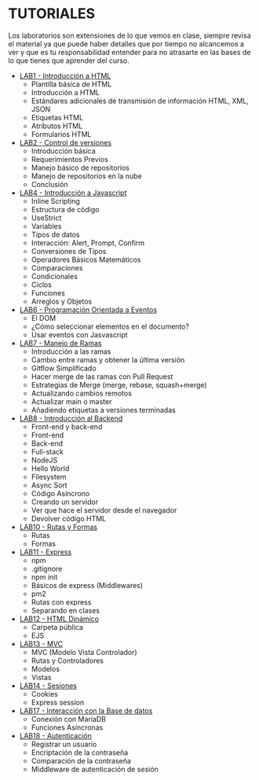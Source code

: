 # TUTORIALES

Los laboratorios son extensiones de lo que vemos en clase, siempre revisa el material ya que puede haber detalles que por tiempo no alcancemos a ver y que es tu responsabilidad entender para no atrasarte en las bases de lo que tienes que aprender del curso.
- [LAB1 - Introducción a HTML](/Tutorials/Lab1HTML/readme.md)
  - Plantilla básica de HTML
  - Introducción a HTML
  - Estándares adicionales de transmisión de información HTML, XML, JSON
  - Etiquetas HTML
  - Atributos HTML
  - Formularios HTML
- [LAB2 - Control de versiones](/Tutorials/Lab2Git/readme.md)
  - Introducción básica
  - Requerimientos Previos
  - Manejo básico de repositorios
  - Manejo de repositorios en la nube
  - Conclusión
- [LAB4 - Introducción a Javascript](/Tutorials/Lab4JS/readme.md)
  - Inline Scripting
  - Estructura de código
  - UseStrict
  - Variables
  - Tipos de datos
  - Interacción: Alert, Prompt, Confirm
  - Conversiones de Tipos
  - Operadores Básicos Matemáticos
  - Comparaciones
  - Condicionales
  - Ciclos
  - Funciones
  - Arreglos y Objetos
- [LAB6 - Programación Orientada a Eventos](/Tutorials/Lab6POE/readme.md)
  - El DOM
  - ¿Cómo seleccionar elementos en el documento?
  - Usar eventos con Jasvascript
- [LAB7 - Manejo de Ramas](/Tutorials/Lab7Branches/readme.md)
  - Introducción a las ramas
  - Cambio entre ramas y obtener la última versión
  - Gitflow Simplificado
  - Hacer merge de las ramas con Pull Request
  - Estrategias de Merge (merge, rebase, squash+merge)
  - Actualizando cambios remotos
  - Actualizar main o master
  - Añadiendo etiquetas a versiones terminadas
- [LAB8 - Introducción al Backend](/Tutorials/Lab8IntroBackend/readme.md)
  - Front-end y back-end
  - Front-end
  - Back-end
  - Full-stack
  - NodeJS
  - Hello World
  - Filesystem
  - Async Sort
  - Código Asíncrono
  - Creando un servidor
  - Ver que hace el servidor desde el navegador
  - Devolver código HTML
- [LAB10 - Rutas y Formas](/Tutorials/Lab10RutasYFormas/readme.md)
  - Rutas
  - Formas
- [LAB11 - Express](/Tutorials/Lab11Express/readme.md)
  - npm
  - .gitignore
  - npm init
  - Básicos de express (Middlewares)
  - pm2
  - Rutas con express
  - Separando en clases
- [LAB12 - HTML Dinámico](/Tutorials/Lab12EJS/readme.md)
  - Carpeta pública
  - EJS
- [LAB13 - MVC](/Tutorials/LAB13MVC/readme.md)
  - MVC (Modelo Vista Controlador)
  - Rutas y Controladores
  - Modelos
  - Vistas
- [LAB14 - Sesiones](/Tutorials/LAB14Sesiones/readme.md)
  - Cookies
  - Express session
- [LAB17 - Interacción con la Base de datos](/Tutorials/Lab17BD/readme.md)
  - Conexión con MariaDB
  - Funciones Asíncronas
- [LAB18 - Autenticación](/Tutorials/Lab18Autenticacion/readme.md)
  - Registrar un usuario
  - Encriptación de la contraseña
  - Comparación de la contraseña
  - Middleware de autenticación de sesión